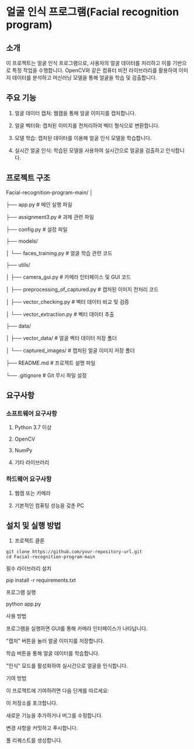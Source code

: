 # 얼굴 인식 프로그램(Facial recognition program)

## 소개
이 프로젝트는 얼굴 인식 프로그램으로, 사용자의 얼굴 데이터를 처리하고 이를 기반으로 특정 작업을 수행합니다. OpenCV와 같은 컴퓨터 비전 라이브러리를 활용하여 이미지 데이터를 분석하고 머신러닝 모델을 통해 얼굴을 학습 및 검출합니다.


## 주요 기능
1. 얼굴 데이터 캡처: 웹캠을 통해 얼굴 이미지를 캡처합니다.

2. 얼굴 벡터화: 캡처된 이미지를 전처리하여 벡터 형식으로 변환합니다.

3. 모델 학습: 캡처된 데이터를 이용해 얼굴 인식 모델을 학습합니다.

4. 실시간 얼굴 인식: 학습된 모델을 사용하여 실시간으로 얼굴을 검출하고 인식합니다.


## 프로젝트 구조

Facial-recognition-program-main/
│

├── app.py                        # 메인 실행 파일

├── assignment3.py                # 과제 관련 파일

├── config.py                     # 설정 파일

├── models/

│   └── faces_training.py         # 얼굴 학습 관련 코드

├── utils/

│   ├── camera_gui.py             # 카메라 인터페이스 및 GUI 코드

│   ├── preprocessing_of_captured.py # 캡처된 이미지 전처리 코드

│   ├── vector_checking.py        # 벡터 데이터 비교 및 검증

│   └── vector_extraction.py      # 벡터 데이터 추출

├── data/

│   ├── vector_data/              # 얼굴 벡터 데이터 저장 폴더

│   └── captured_images/          # 캡처된 얼굴 이미지 저장 폴더

├── README.md                     # 프로젝트 설명 파일

└── .gitignore                    # Git 무시 파일 설정


## 요구사항
### 소프트웨어 요구사항
1. Python 3.7 이상

2. OpenCV

3. NumPy

4. 기타 라이브러리

### 하드웨어 요구사항
1. 웹캠 또는 카메라

2. 기본적인 컴퓨팅 성능을 갖춘 PC


## 설치 및 실행 방법

1. 프로젝트 클론
```
git clone https://github.com/your-repository-url.git
cd Facial-recognition-program-main
```

필수 라이브러리 설치

pip install -r requirements.txt

프로그램 실행

python app.py

사용 방법

프로그램을 실행하면 GUI를 통해 카메라 인터페이스가 나타납니다.

"캡처" 버튼을 눌러 얼굴 이미지를 저장합니다.

학습 버튼을 통해 얼굴 데이터를 학습합니다.

"인식" 모드를 활성화하여 실시간으로 얼굴을 인식합니다.

기여 방법

이 프로젝트에 기여하려면 다음 단계를 따르세요:

이 저장소를 포크합니다.

새로운 기능을 추가하거나 버그를 수정합니다.

변경 사항을 커밋하고 푸시합니다.

풀 리퀘스트를 생성합니다.
